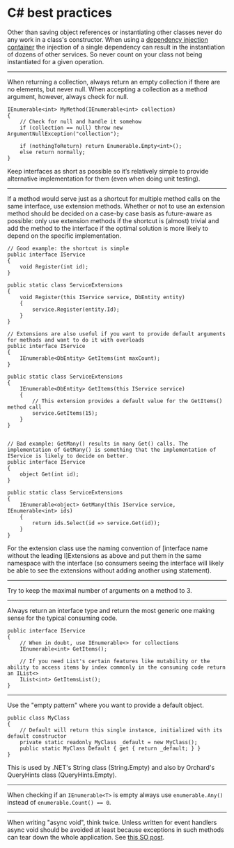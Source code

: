 # C\# best practices



Other than saving object references or instantiating other classes never do any work in a class's constructor. When using a [dependency injection container](http://en.wikipedia.org/wiki/Dependency_injection) the injection of a single dependency can result in the instantiation of dozens of other services. So never count on your class not being instantiated for a given operation.

----------

When returning a collection, always return an empty collection if there are no elements, but never null. When accepting a collection as a method argument, however, always check for null.

	IEnumerable<int> MyMethod(IEnumerable<int> collection)
	{
	    // Check for null and handle it somehow
	    if (collection == null) throw new ArgumentNullException("collection");
	
	    if (nothingToReturn) return Enumerable.Empty<int>();
	    else return normally;
	}

Keep interfaces as short as possible so it’s relatively simple to provide alternative implementation for them (even when doing unit testing).

----------

If a method would serve just as a shortcut for multiple method calls on the same interface, use extension methods. Whether or not to use an extension method should be decided on a case-by case basis as future-aware as possible: only use extension methods if the shortcut is (almost) trivial and add the method to the interface if the optimal solution is more likely to depend on the specific implementation.

	// Good example: the shortcut is simple
	public interface IService
	{
	    void Register(int id);
	}
	
	public static class ServiceExtensions
	{
	    void Register(this IService service, DbEntity entity)
	    {
	        service.Register(entity.Id);
	    }
	}

	// Extensions are also useful if you want to provide default arguments for methods and want to do it with overloads
	public interface IService
    {
        IEnumerable<DbEntity> GetItems(int maxCount);
    }

    public static class ServiceExtensions
    {
        IEnumerable<DbEntity> GetItems(this IService service)
        {
			// This extension provides a default value for the GetItems() method call
            service.GetItems(15);
        }
    }


	// Bad example: GetMany() results in many Get() calls. The implementation of GetMany() is something that the implementation of IService is likely to decide on better.
    public interface IService
    {
        object Get(int id);
    }

    public static class ServiceExtensions
    {
        IEnumerable<object> GetMany(this IService service, IEnumerable<int> ids)
        {
            return ids.Select(id => service.Get(id));
        }
    }

For the extension class use the naming convention of [interface name without the leading I]Extensions as above and put them in the same namespace with the interface (so consumers seeing the interface will likely be able to see the extensions without adding another using statement).

----------

Try to keep the maximal number of arguments on a method to 3.

----------
Always return an interface type and return the most generic one making sense for the typical consuming code.

    public interface IService
    {
        // When in doubt, use IEnumerable<> for collections
        IEnumerable<int> GetItems();

        // If you need List's certain features like mutability or the ability to access items by index commonly in the consuming code return an IList<>
        IList<int> GetItemsList();
    }

----------

Use the "empty pattern" where you want to provide a default object.

    public class MyClass
    {
        // Default will return this single instance, initialized with its default constructor
        private static readonly MyClass _default = new MyClass();
        public static MyClass Default { get { return _default; } }
    }

This is used by .NET's String class (String.Empty) and also by Orchard's QueryHints class (QueryHints.Empty).

----------

When checking if an `IEnumerable<T>` is empty always use `enumerable.Any()` instead of `enumerable.Count() == 0`.

----------

When writing "async void", think twice. Unless written for event handlers async void should be avoided at least because exceptions in such methods can tear down the whole application. See [this SO post](http://stackoverflow.com/a/12144426/220230).